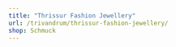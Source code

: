 ```yaml
---
title: "Thrissur Fashion Jewellery"
url: /trivandrum/thrissur-fashion-jewellery/
shop: Schmuck
---
```

